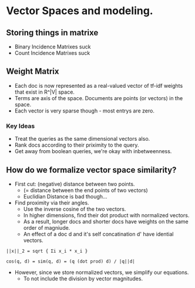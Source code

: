 # Vector Spaces and modeling.

## Storing things in matrixe

* Binary Incidence Matrixes suck
* Count Incidence Matrixes suck

## Weight Matrix

* Each doc is now represented as a real-valued vector of tf-idf weights that exist in R^|V| space.
* Terms are axis of the space. Documents are points (or vectors) in the space.
* Each vector is very sparse though - most entrys are zero.

### Key Ideas

* Treat the queries as the same dimensional vectors also.
* Rank docs according to their priximity to the query.
* Get away from boolean queries, we're okay with inbetweenness.

## How do we formalize vector space similarity?

* First cut: (negative) distance between two points.
  * (= distance between the end points of two vectors)
  * Euclidian Distance is bad though...
* Find proximity via their angles.
  * Use the inverse cosine of the two vectors.
  * In higher dimensions, find their dot product with normalized vectors.
  * As a result, longer docs and shorter docs have weights on the same order of magniude.
  * An effect of a doc d and it's self concatination d' have idential vectors.

```
||x||_2 = sqrt { Σi x_i * x_i }

cos(q, d) = sim(q, d) = (q (dot prod) d) / |q||d|
```

* However, since we store normalized vectors, we simplify our equations.
  * To not include the division by vector magnitudes.

